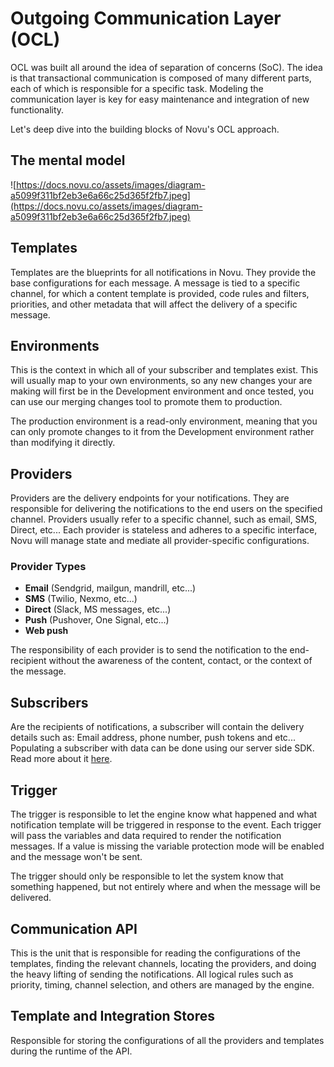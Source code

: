 # Outgoing Communication Layer (OCL)

OCL was built all around the idea of separation of concerns (SoC). The idea is that transactional communication is composed of many different parts, each of which is responsible for a specific task. Modeling the communication layer is key for easy maintenance and integration of new functionality.

Let's deep dive into the building blocks of Novu's OCL approach.

## The mental model

![https://docs.novu.co/assets/images/diagram-a5099f311bf2eb3e6a66c25d365f2fb7.jpeg](https://docs.novu.co/assets/images/diagram-a5099f311bf2eb3e6a66c25d365f2fb7.jpeg)

## Templates

Templates are the blueprints for all notifications in Novu. They provide the base configurations for each message. A message is tied to a specific channel, for which a content template is provided, code rules and filters, priorities, and other metadata that will affect the delivery of a specific message.

## Environments

This is the context in which all of your subscriber and templates exist. This will usually map to your own environments, so any new changes your are making will first be in the Development environment and once tested, you can use our merging changes tool to promote them to production.

The production environment is a read-only environment, meaning that you can only promote changes to it from the Development environment rather than modifying it directly.

## Providers

Providers are the delivery endpoints for your notifications. They are responsible for delivering the notifications to the end users on the specified channel. Providers usually refer to a specific channel, such as email, SMS, Direct, etc... Each provider is stateless and adheres to a specific interface, Novu will manage state and mediate all provider-specific configurations.

### Provider Types

- **Email** (Sendgrid, mailgun, mandrill, etc...)
- **SMS** (Twilio, Nexmo, etc...)
- **Direct** (Slack, MS messages, etc...)
- **Push** (Pushover, One Signal, etc...)
- **Web push**

The responsibility of each provider is to send the notification to the end-recipient without the awareness of the content, contact, or the context of the message.

## Subscribers

Are the recipients of notifications, a subscriber will contain the delivery details such as: Email address, phone number, push tokens and etc...
Populating a subscriber with data can be done using our server side SDK. Read more about it [here](/docs/platform/subscribers).

## Trigger

The trigger is responsible to let the engine know what happened and what notification template will be triggered in response to the event. Each trigger will pass the variables and data required to render the notification messages. If a value is missing the variable protection mode will be enabled and the message won't be sent.

The trigger should only be responsible to let the system know that something happened, but not entirely where and when the message will be delivered.

## Communication API

This is the unit that is responsible for reading the configurations of the templates, finding the relevant channels, locating the providers, and doing the heavy lifting of sending the notifications. All logical rules such as priority, timing, channel selection, and others are managed by the engine.

## Template and Integration Stores

Responsible for storing the configurations of all the providers and templates during the runtime of the API.
